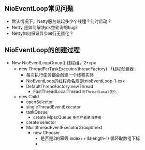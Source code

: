 ## NioEventLoop常见问题
- 默认情况下，Netty服务端起多少个线程？何时启动？
- Netty 是如何解决jdk空轮询的bug?
- Netty如何保证异步串行无锁化？

## NioEventLoop的创建过程

- New NioEventLoopGroup() 线程组，2*cpu
   - new ThreadPerTaskExecutor(threadFactory) 「线程创建器」
       - 每次执行任务都会创建一个线程实体
       - NioEventLoop的线程命名规则:nioEventLoop-1-xxx
       - DefaultThreadFactory.newThread
          - FastThreadLocalThread `对ThreadLocal优化`
   - new Child
       - openSelector
       - singleThreadEventExecutor
       - taskQueue
         - create MpscQueue `多生产者单消费者`
       - create selector
       - MulitithreadEventExecutorGroup#next
         - new Chooser
           - 是否是2的幂等 index++ &(length-1) 循环取数组下标
           - 